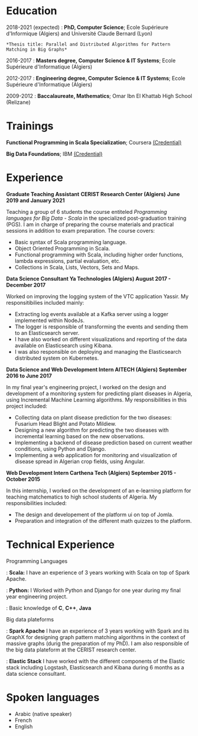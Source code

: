 Education
============

2018-2021 (expected)
:   **PhD, Computer Science**; Ecole Supérieure d'Informique (Algiers) and Université Claude Bernard (Lyon)

    *Thesis title: Parallel and Distributed Algorithms for Pattern Matching in Big Graphs*

2016-2017
:   **Masters degree, Computer Science & IT Systems**; Ecole Supérieure d'Informatique (Algiers)

2012-2017
:   **Engineering degree, Computer Science & IT Systems**; Ecole Supérieure d'Informatique (Algiers)

2009-2012
:   **Baccalaureate, Mathematics**; Omar Ibn El Khattab High School (Relizane)

Trainings
============

**Functional Programming in Scala Specialization**; Coursera [(Credential)](https://www.coursera.org/account/accomplishments/specialization/certificate/J5NVMSFADNYF)

**Big Data Foundations**; IBM [(Credential)](https://www.youracclaim.com/badges/5e7d8d0b-f80e-4e70-a236-6d6e6f645023)

Experience
============

**Graduate Teaching Assistant** 
**CERIST Research Center (Algiers)**
**June 2019 and January 2021**

Teaching a group of 6 students the course entiteled *Programming languages for Big Data - Scala* in the specialized post-graduation training (PGS). I am in charge of preparing the course materials and practical sessions in addition to exam preparation. The course covers:

* Basic syntax of Scala programming language.
* Object Oriented Programming in Scala.
* Functional programming with Scala, including higher order functions, lambda expressions, partial evaluation, etc.
* Collections in Scala, Lists, Vectors, Sets and Maps.

**Data Science Consultant
Ya Technologies (Algiers)
August 2017 - December 2017**

Worked on improving the logging system of the VTC application Yassir. My responsitibilies included mainly: 
* Extracting log events available at a Kafka server using a logger implemented within NodeJs. 
* The logger is responsible of transforming the events and sending them to an Elasticsearch server.
* I have also worked on different visualizations and reporting of the data available on Elasticsearch using Kibana.
* I was also responsible on deploying and managing the Elasticsearch distributed system on Kubernetes.

**Data Science and Web Development Intern
AITECH (Algiers)
September 2016 to June 2017**

In my final year's engineering project, I worked on the design and development of a monitoring system for predicting plant diseases in Algeria, using Incremental Machine Learning algorithms. My responsibilities in this project included: 
* Collecting data on plant disease prediction for the two diseases: Fusarium Head Blight and Potato Mildiew.
* Designing a new algorithm for predicting the two diseases with incremental learning based on the new observations.
* Implementing a backend of disease prediction based on current weather conditions, using Python and Django.
* Implementing a web application for monitoring and visualization of disease spread in Algerian crop fields, using Angular. 

**Web Development Intern
Carthena Tech (Algiers)
September 2015 - October 2015**

In this internship, I worked on the development of an e-learning platform for teaching matchematics to high school students of Algeria. My responsibilities included:
* The design and developement of the platform ui on top of Jomla.
* Preparation and integration of the different math quizzes to the platform.

Technical Experience
============

Programming Languages

:   **Scala:** I have an experience of 3 years working with Scala on top of Spark Apache.

:   **Python:** I Worked with Python and Django for one year during my final year engineering project. 

:   Basic knowledge of **C**, **C++**, **Java**

Big data plateforms

:   **Spark Apache** I have an experience of 3 years working with Spark and its GraphX for designing graph pattern matching algorithms in the context of massive graphs (durig the preparation of my PhD). I am also responsible of the big data plateform at the CERIST research center.

:   **Elastic Stack** I have worked with the different components of the Elastic stack including Logstash, Elasticsearch and Kibana during 6 months as a data science consultant. 

Spoken languages
============

* Arabic (native speaker)
* French
* English
